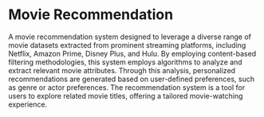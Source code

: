 # Movie Recommendation

A movie recommendation system designed to leverage a diverse range of movie
datasets extracted from prominent streaming platforms, including Netflix, Amazon
Prime, Disney Plus, and Hulu. By employing content-based filtering methodologies,
this system employs algorithms to analyze and extract relevant movie attributes.
Through this analysis, personalized recommendations are generated based on 
user-defined preferences, such as genre or actor preferences. The recommendation
system is a tool for users to explore related movie titles, offering a tailored
movie-watching experience.